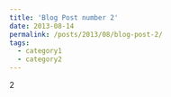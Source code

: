 ```yaml
---
title: 'Blog Post number 2'
date: 2013-08-14
permalink: /posts/2013/08/blog-post-2/
tags:
  - category1
  - category2
---
```


2